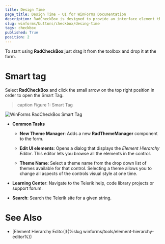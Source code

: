 ```yaml
---
title: Design Time
page_title: Design Time - UI for WinForms Documentation
description: RadCheckBox is designed to provide an interface element that can represent an On or Off state using a check mark.
slug: winforms/buttons/checkbox/desing-time
tags: checkbox
published: True
position: 2
---
```


To start using __RadCheckBox__ just drag it from the toolbox and drop it at the form.

# Smart tag

Select __RadCheckBox__ and click the small arrow on the top right position in order to open the Smart Tag.

>caption Figure 1: Smart Tag

![WinForms RadCheckBox Smart Tag](images/buttons-checkbox-desing-time001.png)

* __Common Tasks__

	* __New Theme Manager__: Adds a new __RadThemeManager__ component to the form.

	* __Edit UI elements__: Opens a dialog that displays the *Element Hierarchy Editor*. This editor lets you browse all the elements in the control.

	* __Theme Name__: Select a theme name from the drop down list of themes available for that control. Selecting a theme allows you to change all aspects of the controls visual style at one time.

* __Learning Center__: Navigate to the Telerik help, code library projects or support forum.

* __Search__: Search the Telerik site for a given string.

# See Also

* [Element Hierarchy Editor]({%slug winforms/tools/element-hierarchy-editor%})




